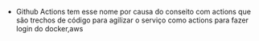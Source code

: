- Github Actions tem esse nome por causa do conseito com actions que são trechos de código para agilizar o serviço como actions para fazer login do docker,aws